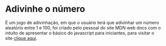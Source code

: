 # Adivinhe o número
É um jogo de adivinhação, em que o usuário terá que adivinhar um número aleatório entre 1 e 100, foi criado pelo pessoal do site MDN web docs com o intuito de apresentar o básico do javascript para iniciantes, para visitar o site [clique aqui](https://developer.mozilla.org/pt-BR/docs/Learn/JavaScript/First_steps/A_first_splash).
